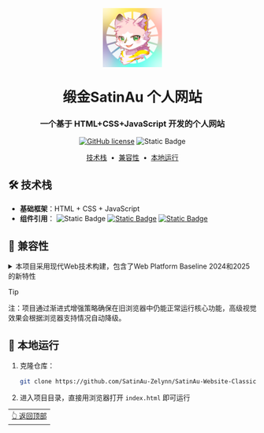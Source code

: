 <div align="center">

<img width="" src="source\image\缎金SatinAu_logo_v3.5.png"  width=120 height=120  align="center">

# 缎金SatinAu 个人网站

### 一个基于 HTML+CSS+JavaScript 开发的个人网站

[![GitHub license](https://img.shields.io/github/license/SatinAu-Zelynn/SatinAu-Website-Classic)](LICENSE)
![Static Badge](https://img.shields.io/badge/tech-HTML5%2FCSS3%2FJS-blue)

</div>

<p align="center">
<a href="#️-技术栈">技术栈</a> &nbsp;&bull;&nbsp;
<a href="#-兼容性">兼容性</a> &nbsp;&bull;&nbsp;
<a href="#-本地运行">本地运行</a>
</p>

## 🛠️ 技术栈

- **基础框架**：HTML + CSS + JavaScript
- **组件引用**：
![Static Badge](https://img.shields.io/badge/Markdown%20rendering-marked.js-cyan)
[![Static Badge](https://img.shields.io/badge/Custom%20right%20click%20menu-CRCMenu.v2.js-yellow?logo=github)](https://github.com/add-qwq/Custom-Right-Click-Menu)
[![Static Badge](https://img.shields.io/badge/Image%20viewing-Viewer.js-pink?logo=github)](https://github.com/godShira/Viewerjs)


## 🔄 兼容性

<details>
   <summary>本项目采用现代Web技术构建，包含了Web Platform Baseline 2024和2025的新特性</summary>

| 技术特性 | 所属基准 | 支持的浏览器及版本 |
|---------|---------|-------------------|
| `light-dark()` 颜色函数 | Baseline 2024 | Chrome 111+, Firefox 117+, Safari 16.4+, Edge 111+ |
| `backdrop-filter` 背景模糊 | Baseline 2024 | Chrome 76+, Firefox 103+, Safari 9+, Edge 79+ |
| CSS Grid 网格布局 | Baseline 2024 | Chrome 57+, Firefox 52+, Safari 10.1+, Edge 16+ |
| CSS Subgrid (子网格) | Baseline 2024 | Chrome 108+, Firefox 71+, Safari 16.0+, Edge 108+ |
| 容器查询 (`@container`) | Baseline 2024 | Chrome 105+, Firefox 110+, Safari 16.0+, Edge 105+ |
| `prefers-color-scheme` 媒体查询 | Baseline 2024 | Chrome 76+, Firefox 67+, Safari 12.1+, Edge 79+ |
| 原生CSS变量（自定义属性） | Baseline 2024 | Chrome 49+, Firefox 31+, Safari 9.1+, Edge 15+ |
| 模块类型脚本 (`type="module"`) | Baseline 2024 | Chrome 61+, Firefox 60+, Safari 10.1+, Edge 79+ |
| 动态导入 (`import()`) | Baseline 2024 | Chrome 63+, Firefox 67+, Safari 11.1+, Edge 79+ |
| CSS 嵌套规则 | Baseline 2025 | Chrome 112+, Firefox 110+, Safari 16.5+, Edge 112+ |
| `:has()` 伪类 | Baseline 2025 | Chrome 105+, Firefox 121+, Safari 15.4+, Edge 105+ |
| 滚动驱动动画 (Scroll-driven) | Baseline 2025 | Chrome 115+, Firefox 121+, Safari 17.0+, Edge 115+ |

</details>

> [!TIP]
> 注：项目通过渐进式增强策略确保在旧浏览器中仍能正常运行核心功能，高级视觉效果会根据浏览器支持情况自动降级。


## 🚀 本地运行

1. 克隆仓库：
   ```bash
   git clone https://github.com/SatinAu-Zelynn/SatinAu-Website-Classic.git
   ```

2. 进入项目目录，直接用浏览器打开 `index.html` 即可运行

<div align="right">
<table><td>
<a href="#缎金satinau-个人网站">👆 返回顶部</a>
</td></table>
</div>